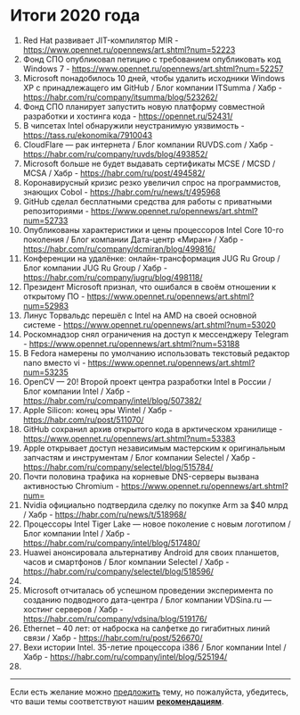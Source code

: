 # Итоги 2020 года

1. Red Hat развивает JIT-компилятор MIR - https://www.opennet.ru/opennews/art.shtml?num=52223
1. Фонд СПО опубликовал петицию с требованием опубликовать код Windows 7 - https://www.opennet.ru/opennews/art.shtml?num=52257
1. Microsoft понадобилось 10 дней, чтобы удалить исходники Windows XP с принадлежащего им GitHub / Блог компании ITSumma / Хабр - https://habr.com/ru/company/itsumma/blog/523262/
1. Фонд СПО планирует запустить новую платформу совместной разработки и хостинга кода - https://opennet.ru/52431/
1. В чипсетах Intel обнаружили неустранимую уязвимость - https://tass.ru/ekonomika/7910043
1. CloudFlare — рак интернета / Блог компании RUVDS.com / Хабр - https://habr.com/ru/company/ruvds/blog/493852/
1. Microsoft больше не будет выдавать сертификаты MCSE / MCSD / MCSA / Хабр - https://habr.com/ru/post/494582/
1. Коронавирусный кризис резко увеличил спрос на программистов, знающих Cobol - https://habr.com/ru/news/t/495968
1. GitHub сделал бесплатными средства для работы с приватными репозиториями - https://www.opennet.ru/opennews/art.shtml?num=52733
1. Опубликованы характеристики и цены процессоров Intel Core 10-го поколения / Блог компании Дата-центр «Миран» / Хабр - https://habr.com/ru/company/dcmiran/blog/499816/
1. Конференции на удалёнке: онлайн-трансформация JUG Ru Group / Блог компании JUG Ru Group / Хабр - https://habr.com/ru/company/jugru/blog/498118/
1. Президент Microsoft признал, что ошибался в своём отношении к открытому ПО - https://www.opennet.ru/opennews/art.shtml?num=52983
1. Линус Торвальдс перешёл с Intel на AMD на своей основной системе - https://www.opennet.ru/opennews/art.shtml?num=53020
1. Роскомнадзор снял ограничения на доступ к мессенджеру Telegram - https://www.opennet.ru/opennews/art.shtml?num=53188
1. В Fedora намерены по умолчанию использовать текстовый редактор nano вместо vi - https://www.opennet.ru/opennews/art.shtml?num=53235
1. OpenCV — 20! Второй проект центра разработки Intel в России / Блог компании Intel / Хабр - https://habr.com/ru/company/intel/blog/507382/
1. Apple Silicon: конец эры Wintel / Хабр - https://habr.com/ru/post/511070/
1. GitHub сохранил архив открытого кода в арктическом хранилище - https://www.opennet.ru/opennews/art.shtml?num=53383
1. Apple открывает доступ независимым мастерским к оригинальным запчастям и инструментам / Блог компании Selectel / Хабр - https://habr.com/ru/company/selectel/blog/515784/
1. Почти половина трафика на корневые DNS-серверы вызвана активностью Chromium - https://www.opennet.ru/opennews/art.shtml?num=
1. Nvidia официально подтвердила сделку по покупке Arm за $40 млрд / Хабр - https://habr.com/ru/news/t/518968/
1. Процессоры Intel Tiger Lake — новое поколение с новым логотипом / Блог компании Intel / Хабр - https://habr.com/ru/company/intel/blog/517480/
1. Huawei анонсировала альтернативу Android для своих планшетов, часов и смартфонов / Блог компании Selectel / Хабр - https://habr.com/ru/company/selectel/blog/518596/
1. 
1. Microsoft отчиталась об успешном проведении эксперимента по созданию подводного дата-центра / Блог компании VDSina.ru — хостинг серверов / Хабр - https://habr.com/ru/company/vdsina/blog/519176/
1. Ethernet – 40 лет: от наброска на салфетке до гигабитных линий связи / Хабр - https://habr.com/ru/post/526670/
1. Вехи истории Intel. 35-летие процессора i386 / Блог компании Intel / Хабр - https://habr.com/ru/company/intel/blog/525194/ 
1. 

---

Если есть желание можно [предложить](themes_from_listeners.md) тему, но пожалуйста, убедитесь, что ваши темы соответствуют нашим **[рекомендациям](Recommendations_for_the_proposed_topics.md)**.
